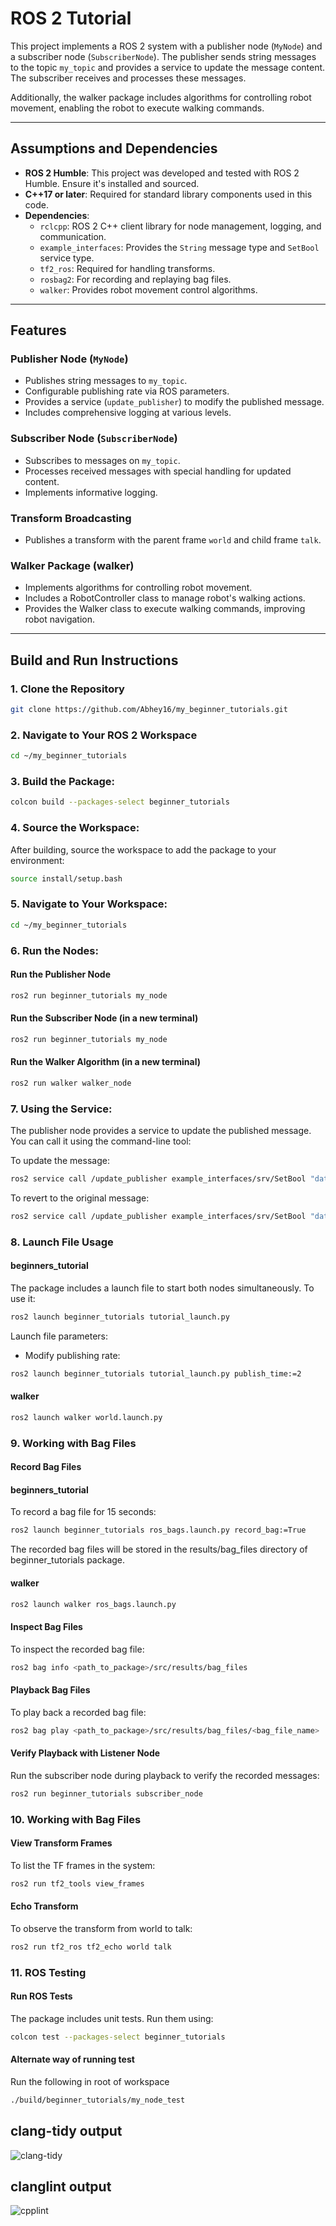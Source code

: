 # ROS 2 Tutorial

This project implements a ROS 2 system with a publisher node (`MyNode`) and a subscriber node (`SubscriberNode`). The publisher sends string messages to the topic `my_topic` and provides a service to update the message content. The subscriber receives and processes these messages.

Additionally, the walker package includes algorithms for controlling robot movement, enabling the robot to execute walking commands.

---

## Assumptions and Dependencies
- **ROS 2 Humble**: This project was developed and tested with ROS 2 Humble. Ensure it's installed and sourced.
- **C++17 or later**: Required for standard library components used in this code.
- **Dependencies**:
  - `rclcpp`: ROS 2 C++ client library for node management, logging, and communication.
  - `example_interfaces`: Provides the `String` message type and `SetBool` service type.
  - `tf2_ros`: Required for handling transforms.
  - `rosbag2`: For recording and replaying bag files.
  - `walker`: Provides robot movement control algorithms.

---

## Features
### Publisher Node (`MyNode`)
- Publishes string messages to `my_topic`.
- Configurable publishing rate via ROS parameters.
- Provides a service (`update_publisher`) to modify the published message.
- Includes comprehensive logging at various levels.

### Subscriber Node (`SubscriberNode`)
- Subscribes to messages on `my_topic`.
- Processes received messages with special handling for updated content.
- Implements informative logging.

### Transform Broadcasting
- Publishes a transform with the parent frame `world` and child frame `talk`.

### Walker Package (walker)
- Implements algorithms for controlling robot movement.
- Includes a RobotController class to manage robot's walking actions.
- Provides the Walker class to execute walking commands, improving robot navigation.

---

## Build and Run Instructions

### 1. Clone the Repository
   ```sh
   git clone https://github.com/Abhey16/my_beginner_tutorials.git
   ```
### 2. Navigate to Your ROS 2 Workspace
   ```sh
   cd ~/my_beginner_tutorials
   ```
### 3. Build the Package:
   ```sh
   colcon build --packages-select beginner_tutorials
   ```
### 4. Source the Workspace:
   After building, source the workspace to add the package to your environment:
   ```sh
   source install/setup.bash
  ```
### 5. Navigate to Your Workspace:
   ```sh
   cd ~/my_beginner_tutorials
   ```

### 6. Run the Nodes:
#### Run the Publisher Node
   ```sh
   ros2 run beginner_tutorials my_node
   ```
#### Run the Subscriber Node (in a new terminal)
   ```sh
   ros2 run beginner_tutorials my_node
   ```

#### Run the Walker Algorithm (in a new terminal)
   ```sh
   ros2 run walker walker_node
   ```
### 7. Using the Service:
The publisher node provides a service to update the published message. You can call it using the command-line tool:

To update the message:
   ```sh
   ros2 service call /update_publisher example_interfaces/srv/SetBool "data: true"
   ```

To revert to the original message:
   ```sh
   ros2 service call /update_publisher example_interfaces/srv/SetBool "data: true"
   ```
### 8. Launch File Usage
#### beginners_tutorial
The package includes a launch file to start both nodes simultaneously. To use it:

   ```sh
   ros2 launch beginner_tutorials tutorial_launch.py
   ```
Launch file parameters:
* Modify publishing rate:

```sh
ros2 launch beginner_tutorials tutorial_launch.py publish_time:=2
```
#### walker
```sh
ros2 launch walker world.launch.py
```

### 9. Working with Bag Files
#### Record Bag Files

#### beginners_tutorial
To record a bag file for 15 seconds:

   ```sh
   ros2 launch beginner_tutorials ros_bags.launch.py record_bag:=True
   ```
The recorded bag files will be stored in the results/bag_files directory of beginner_tutorials package.

#### walker
```sh
ros2 launch walker ros_bags.launch.py
```

#### Inspect Bag Files
To inspect the recorded bag file:

   ```sh
   ros2 bag info <path_to_package>/src/results/bag_files
   ```

#### Playback Bag Files
To play back a recorded bag file:

   ```sh
   ros2 bag play <path_to_package>/src/results/bag_files/<bag_file_name>
   ```

#### Verify Playback with Listener Node
Run the subscriber node during playback to verify the recorded messages:
   ```sh
   ros2 run beginner_tutorials subscriber_node
   ```

### 10. Working with Bag Files
#### View Transform Frames
To list the TF frames in the system:
   ```sh
   ros2 run tf2_tools view_frames
   ```
#### Echo Transform
To observe the transform from world to talk:
   ```sh
   ros2 run tf2_ros tf2_echo world talk
   ```
### 11. ROS Testing
#### Run ROS Tests
The package includes unit tests. Run them using:
   ```sh
   colcon test --packages-select beginner_tutorials
   ```

#### Alternate way of running test
Run the following in root of workspace
   ```sh
   ./build/beginner_tutorials/my_node_test
   ```


## clang-tidy output
![clang-tidy](https://github.com/user-attachments/assets/4d99f3f0-50c9-4c9d-ae19-bc3a38c82f54)


## clanglint output
![cpplint](https://github.com/user-attachments/assets/59eb8742-6eae-452d-8cb1-fed349cc33f7)



